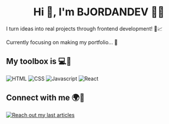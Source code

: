 <h1 align="center">Hi 👋, I'm BJORDANDEV 🐱‍💻</h1>
I turn ideas into real projects through frontend development! 🚀📈

Currently focusing on making my portfolio... 🎯
 
<div>
  <h2 align="left">My toolbox is 💻🧰</h2>
  <p>
     <img src="https://img.shields.io/badge/HTML5-E34F26?style=for-the-badge&logo=html5&logoColor=white" alt="HTML">
     <img src="https://img.shields.io/badge/CSS3-1572B6?style=for-the-badge&logo=css3&logoColor=white" alt="CSS">
     <img src="https://img.shields.io/badge/JavaScript-F7DF1E?style=for-the-badge&logo=javascript&logoColor=black" alt="Javascript">
     <img src="https://img.shields.io/badge/React-20232A?style=for-the-badge&logo=react&logoColor=61DAFB" alt="React">
  </p>
</div>

<div>
<h2 align="left">Connect with me 🌍🤝</h2>
<p>
    <a href="https://bjordandev.hashnode.dev/">
        <img src="https://img.shields.io/badge/Hashnode-2962FF?style=for-the-badge&logo=hashnode&logoColor=white" alt="Reach out my last articles">
    </a>
</p>
</div>
